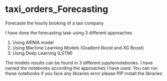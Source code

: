 # taxi_orders_Forecasting
Forecaste the hourly booking of a taxi company

I have done the forecasting task using 3 different approaches
1. Using ARIMA model
2. Using Machine Learning Models (Gradient Boost and XG Boost)
3. Using Deep Learning (LSTM)

The models results can be found in 3 different jupyternotebooks. I have named the notebooks according the approaches I have used. You can run these notebooks if you face any libraries error please PIP install the libraries
